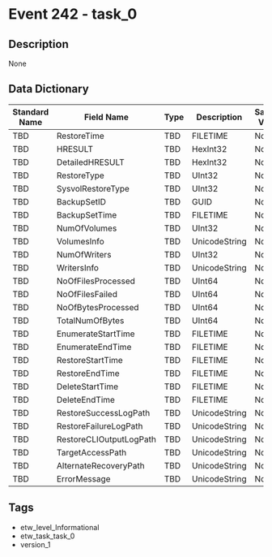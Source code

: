 # Event 242 - task_0

## Description
None

## Data Dictionary
|Standard Name|Field Name|Type|Description|Sample Value|
|---|---|---|---|---|
|TBD|RestoreTime|TBD|FILETIME|None|None|
|TBD|HRESULT|TBD|HexInt32|None|None|
|TBD|DetailedHRESULT|TBD|HexInt32|None|None|
|TBD|RestoreType|TBD|UInt32|None|None|
|TBD|SysvolRestoreType|TBD|UInt32|None|None|
|TBD|BackupSetID|TBD|GUID|None|None|
|TBD|BackupSetTime|TBD|FILETIME|None|None|
|TBD|NumOfVolumes|TBD|UInt32|None|None|
|TBD|VolumesInfo|TBD|UnicodeString|None|None|
|TBD|NumOfWriters|TBD|UInt32|None|None|
|TBD|WritersInfo|TBD|UnicodeString|None|None|
|TBD|NoOfFilesProcessed|TBD|UInt64|None|None|
|TBD|NoOfFilesFailed|TBD|UInt64|None|None|
|TBD|NoOfBytesProcessed|TBD|UInt64|None|None|
|TBD|TotalNumOfBytes|TBD|UInt64|None|None|
|TBD|EnumerateStartTime|TBD|FILETIME|None|None|
|TBD|EnumerateEndTime|TBD|FILETIME|None|None|
|TBD|RestoreStartTime|TBD|FILETIME|None|None|
|TBD|RestoreEndTime|TBD|FILETIME|None|None|
|TBD|DeleteStartTime|TBD|FILETIME|None|None|
|TBD|DeleteEndTime|TBD|FILETIME|None|None|
|TBD|RestoreSuccessLogPath|TBD|UnicodeString|None|None|
|TBD|RestoreFailureLogPath|TBD|UnicodeString|None|None|
|TBD|RestoreCLIOutputLogPath|TBD|UnicodeString|None|None|
|TBD|TargetAccessPath|TBD|UnicodeString|None|None|
|TBD|AlternateRecoveryPath|TBD|UnicodeString|None|None|
|TBD|ErrorMessage|TBD|UnicodeString|None|None|

## Tags
* etw_level_Informational
* etw_task_task_0
* version_1